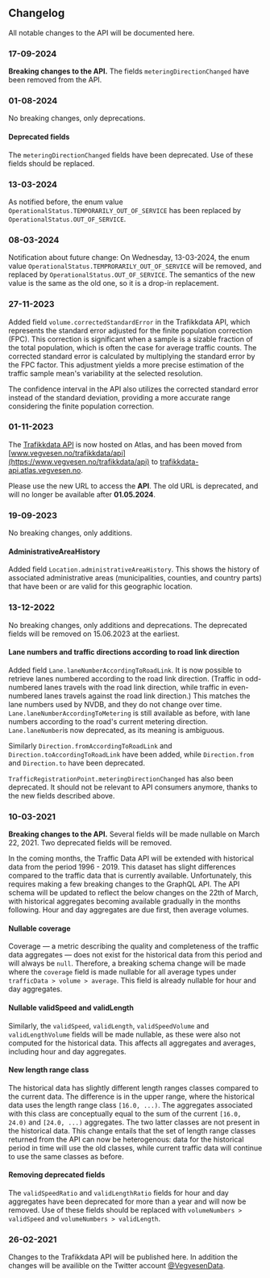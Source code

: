 ## Changelog

All notable changes to the API will be documented here.

### 17-09-2024

**Breaking changes to the API.** The fields `meteringDirectionChanged` have been removed from the API.

### 01-08-2024

No breaking changes, only deprecations.

#### Deprecated fields

The `meteringDirectionChanged` fields have been deprecated. Use of these fields should be replaced.

### 13-03-2024

As notified before, the enum value `OperationalStatus.TEMPORARILY_OUT_OF_SERVICE` has been replaced by `OperationalStatus.OUT_OF_SERVICE`.

### 08-03-2024

Notification about future change: On Wednesday, 13-03-2024, the enum value `OperationalStatus.TEMPRORARILY_OUT_OF_SERVICE` will be removed, and replaced by `OperationalStatus.OUT_OF_SERVICE`. The semantics of the new value is the same as the old one, so it is a drop-in replacement.

### 27-11-2023

Added field `volume.correctedStandardError` in the Trafikkdata API, which represents the standard error adjusted for the finite population correction (FPC). This correction is significant when a sample is a sizable fraction of the total population, which is often the case for average traffic counts. The corrected standard error is calculated by multiplying the standard error by the FPC factor. This adjustment yields a more precise estimation of the traffic sample mean's variability at the selected resolution.

The confidence interval in the API also utilizes the corrected standard error instead of the standard deviation, providing a more accurate range considering the finite population correction.


### 01-11-2023

The [Trafikkdata API](https://trafikkdata-api.atlas.vegvesen.no) is now hosted on Atlas, and has been moved from [www.vegvesen.no/trafikkdata/api](https://www.vegvesen.no/trafikkdata/api) to [trafikkdata-api.atlas.vegvesen.no](https://trafikkdata-api.atlas.vegvesen.no).

Please use the new URL to access the **API**. The old URL is deprecated, and will no longer be available after **01.05.2024**.

### 19-09-2023

No breaking changes, only additions.

#### AdministrativeAreaHistory

Added field `Location.administrativeAreaHistory`. This shows the history of associated administrative areas (municipalities, counties, and country parts) that have been or are valid for this geographic location.

### 13-12-2022

No breaking changes, only additions and deprecations. The deprecated fields will be removed on 15.06.2023 at the earliest.

#### Lane numbers and traffic directions according to road link direction

Added field `Lane.laneNumberAccordingToRoadLink`. It is now possible to retrieve lanes numbered according to the road link direction. (Traffic in odd-numbered lanes travels with the road link direction, while traffic in even-numbered lanes travels against the road link direction.) This matches the lane numbers used by NVDB, and they do not change over time. `Lane.laneNumberAccordingToMetering` is still available as before, with lane numbers according to the road's current metering direction. `Lane.laneNumber`is now deprecated, as its meaning is ambiguous.

Similarly `Direction.fromAccordingToRoadLink` and `Direction.toAccordingToRoadLink` have been added, while `Direction.from` and `Direction.to` have been deprecated.

`TrafficRegistrationPoint.meteringDirectionChanged` has also been deprecated. It should not be relevant to API consumers anymore, thanks to the new fields described above.

### 10-03-2021

**Breaking changes to the API.** Several fields will be made nullable on March 22, 2021. Two deprecated fields will be removed.

In the coming months, the Traffic Data API will be extended with historical data from the period 1996 - 2019. This dataset has slight differences compared to the traffic data that is currently available. Unfortunately, this requires making a few breaking changes to the GraphQL API. The API schema will be updated to reflect the below changes on the 22th of March, with historical aggregates becoming available gradually in the months following. Hour and day aggregates are due first, then average volumes.

#### Nullable coverage

Coverage &mdash; a metric describing the quality and completeness of the traffic data aggregates &mdash; does not exist for the historical data from this period and will always be `null`. Therefore, a breaking schema change will be made where the `coverage` field is made nullable for all average types under `trafficData > volume > average`. This field is already nullable for hour and day aggregates.

#### Nullable validSpeed and validLength

Similarly, the `validSpeed`, `validLength`, `validSpeedVolume` and `validLengthVolume` fields will be made nullable, as these were also not computed for the historical data. This affects all aggregates and averages, including hour and day aggregates.

#### New length range class

The historical data has slightly different length ranges classes compared to the current data. The difference is in the upper range, where the historical data uses the length range class `[16.0, ...)`. The aggregates associated with this class are conceptually equal to the sum of the current `[16.0, 24.0)` and `[24.0, ...)` aggregates. The two latter classes are not present in the historical data. This change entails that the set of length range classes returned from the API can now be heterogenous: data for the historical period in time will use the old classes, while current traffic data will continue to use the same classes as before.

#### Removing deprecated fields

The `validSpeedRatio` and `validLengthRatio` fields for hour and day aggregates have been deprecated for more than a year and will now be removed. Use of these fields should be replaced with `volumeNumbers > validSpeed` and `volumeNumbers > validLength`.

### 26-02-2021

Changes to the Trafikkdata API will be published here. In addition the changes will be availible on the Twitter account [@VegvesenData](https://twitter.com/vegvesendata).
